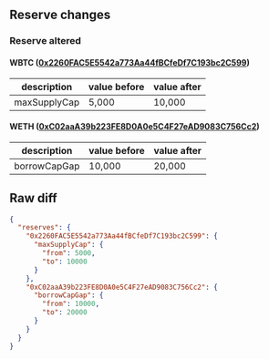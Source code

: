 ## Reserve changes

### Reserve altered

#### WBTC ([0x2260FAC5E5542a773Aa44fBCfeDf7C193bc2C599](https://etherscan.io/address/0x2260FAC5E5542a773Aa44fBCfeDf7C193bc2C599))

| description | value before | value after |
| --- | --- | --- |
| maxSupplyCap | 5,000 | 10,000 |


#### WETH ([0xC02aaA39b223FE8D0A0e5C4F27eAD9083C756Cc2](https://etherscan.io/address/0xC02aaA39b223FE8D0A0e5C4F27eAD9083C756Cc2))

| description | value before | value after |
| --- | --- | --- |
| borrowCapGap | 10,000 | 20,000 |


## Raw diff

```json
{
  "reserves": {
    "0x2260FAC5E5542a773Aa44fBCfeDf7C193bc2C599": {
      "maxSupplyCap": {
        "from": 5000,
        "to": 10000
      }
    },
    "0xC02aaA39b223FE8D0A0e5C4F27eAD9083C756Cc2": {
      "borrowCapGap": {
        "from": 10000,
        "to": 20000
      }
    }
  }
}
```